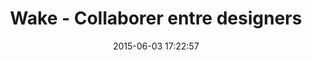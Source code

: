 ---
layout: video
title:  Wake - Collaborer entre designers
date:   2015-06-03 17:22:57
path1: videos
path2: startup
path3:
category: videos
tags:
- startup
- design
intro: "Un espace privé pour partager et discuter UI Design avec votre équipe."
description: "Un espace privé pour partager et discuter UI Design avec votre équipe."
id-youtube: GIalL5fkhPM
viaurl: http://wake.io/
viatitle: wake
---